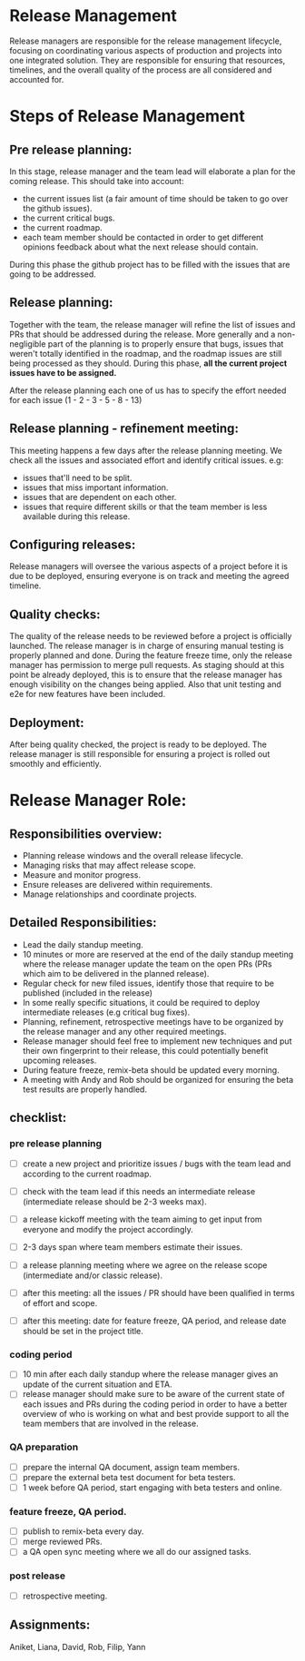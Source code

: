 # Release Management

Release managers are responsible for the release management lifecycle, focusing on coordinating various aspects of production and projects into one integrated solution. They are responsible for ensuring that resources, timelines, and the overall quality of the process are all considered and accounted for. 

# Steps of Release Management

## Pre release planning:
In this stage, release manager and the team lead will elaborate a plan for the coming release. 
This should take into account:
 - the current issues list (a fair amount of time should be taken to go over the github issues).
 - the current critical bugs.
 - the current roadmap.
 - each team member should be contacted in order to get different opinions feedback about what the next release should contain.

During this phase the github project has to be filled with the issues that are going to be addressed.

## Release planning: 
Together with the team, the release manager will refine the list of issues and PRs that should be addressed during the release.
More generally and a non-negligible part of the planning is to properly ensure that bugs, issues that weren't totally identified in the roadmap, and the roadmap issues are still being processed as they should.
During this phase, **all the current project issues have to be assigned.**

After the release planning each one of us has to specify the effort needed for each issue (1 - 2 - 3 - 5 - 8 - 13)

## Release planning - refinement meeting:
This meeting happens a few days after the release planning meeting.
We check all the issues and associated effort and identify critical issues.
e.g:
 - issues that'll need to be split.
 - issues that miss important information.
 - issues that are dependent on each other.
 - issues that require different skills or that the team member is less available during this release.

## Configuring releases: 
Release managers will oversee the various aspects of a project before it is due to be deployed, ensuring everyone is on track and meeting the agreed timeline.

## Quality checks:
The quality of the release needs to be reviewed before a project is officially launched.
The release manager is in charge of ensuring manual testing is properly planned and done.
During the feature freeze time, only the release manager has permission to merge pull requests. As staging should at this point be already deployed, this is to ensure that the release manager has enough visibility on the changes being applied.
Also that unit testing and e2e for new features have been included.

## Deployment: 
After being quality checked, the project is ready to be deployed. 
The release manager is still responsible for ensuring a project is rolled out smoothly and efficiently.

# Release Manager Role:

## Responsibilities overview:

 - Planning release windows and the overall release lifecycle.
 - Managing risks that may affect release scope.
 - Measure and monitor progress.
 - Ensure releases are delivered within requirements.
 - Manage relationships and coordinate projects.

## Detailed Responsibilities:

 - Lead the daily standup meeting.
 - 10 minutes or more are reserved at the end of the daily standup meeting where the release manager update the team on the open PRs (PRs which aim to be delivered in the planned release). 
 - Regular check for new filed issues, identify those that require to be published (included in the release)
 - In some really specific situations, it could be required to deploy intermediate releases (e.g critical bug fixes).
 - Planning, refinement, retrospective meetings have to be organized by the release manager and any other required meetings.
 - Release manager should feel free to implement new techniques and put their own fingerprint to their release, this could potentially benefit upcoming releases.
 - During feature freeze, remix-beta should be updated every morning.
 - A meeting with Andy and Rob should be organized for ensuring the beta test results are properly handled.

## checklist:


### pre release planning

- [ ] create a new project and prioritize issues / bugs with the team lead and according to the current roadmap.
- [ ] check with the team lead if this needs an intermediate release (intermediate release should be 2-3 weeks max).
- [ ] a release kickoff meeting with the team aiming to get input from everyone and modify the project accordingly.
- [ ] 2-3 days span where team members estimate their issues.
- [ ] a release planning meeting where we agree on the release scope (intermediate and/or classic release).
- [ ] after this meeting: all the issues / PR should have been qualified in terms of effort and scope.
- [ ] after this meeting: date for feature freeze, QA period, and release date should be set in the project title.


### coding period

- [ ] 10 min after each daily standup where the release manager gives an update of the current situation and ETA.
- [ ] release manager should make sure to be aware of the current state of each issues and PRs during the coding period in order to have a better overview of who is working on what and best provide support to all the team members that are involved in the release.

### QA preparation

- [ ] prepare the internal QA document, assign team members.
- [ ] prepare the external beta test document for beta testers.
- [ ] 1 week before QA period, start engaging with beta testers and online.

### feature freeze, QA period.

- [ ] publish to remix-beta every day.
- [ ] merge reviewed PRs.
- [ ] a QA open sync meeting where we all do our assigned tasks.

### post release

- [ ] retrospective meeting.


## Assignments:

Aniket, Liana, David, Rob, Filip, Yann
